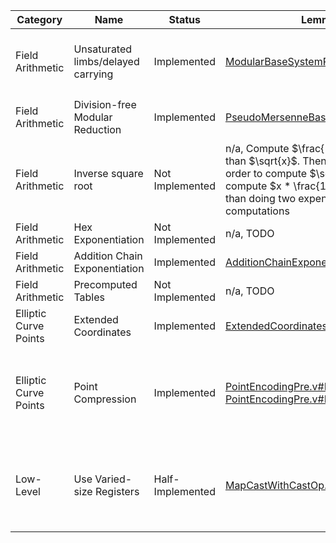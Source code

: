  Category              |  Name                                        |  Status                                                                                                                 |  Lemma(s)                                                                                                                                                                                                                                  |  Description                                                                                                                                                                                                                                     | 
|-----------------------|----------------------------------------------|-------------------------------------------------------------------------------------------------------------------------|--------------------------------------------------------------------------------------------------------------------------------------------------------------------------------------------------------------------------------------------|--------------------------------------------------------------------------------------------------------------------------------------------------------------------------------------------------------------------------------------------------| 
| Field Arithmetic      |  Unsaturated limbs/delayed carrying          |  Implemented                                                                                                            |  [ModularBaseSystemProofs.v#L347](https://github.com/mit-plv/fiat-crypto/blob/master/src/ModularArithmetic/ModularBaseSystemProofs.v#L347)                                                                                                 |  Represent field elements using more machine words than strictly necessary in order to delay carrying (for example, represent a 255-bit number using 51 bits per 64-bit word)                                                                    | 
| Field Arithmetic      |  Division-free Modular Reduction             |  Implemented                                                                                                            |  [PseudoMersenneBaseParamProofs.v#L41](https://github.com/mit-plv/fiat-crypto/blob/master/src/ModularArithmetic/PseudoMersenneBaseParamProofs.v#L41)                                                                                       |  Reduce $x$ modulo $2^k-c$ by splitting $x$ into $a$ and $b$ such that $a + 2^k * b = x$, then returning $a + c * b$                                                                                                                             | 
| Field Arithmetic      |  Inverse square root                         |  Not Implemented                                                                                                        |  n/a, Compute $\frac{1}{\sqrt{x}}$ rather than $\sqrt{x}$. Then, for example, in order to compute $\sqrt{\frac{x}{y}}$, compute $x * \frac{1}{\sqrt{xy}}$ rather than doing two expensive square root computations                         |                                                                                                                                                                                                                                                  | 
| Field Arithmetic      |  Hex Exponentiation                          |  Not Implemented                                                                                                        |  n/a, TODO                                                                                                                                                                                                                                 |                                                                                                                                                                                                                                                  | 
| Field Arithmetic      |  Addition Chain Exponentiation               |  Implemented                                                                                                            |  [AdditionChainExponentiation.v#L53](https://github.com/mit-plv/fiat-crypto/blob/master/src/Util/AdditionChainExponentiation.v#L53)                                                                                                        |  https://en.wikipedia.org/wiki/Addition-chain_exponentiation                                                                                                                                                                                     | 
| Field Arithmetic      |  Precomputed Tables                          |  Not Implemented                                                                                                        |  n/a, TODO                                                                                                                                                                                                                                 |                                                                                                                                                                                                                                                  | 
| Elliptic Curve Points |  Extended Coordinates                        |  Implemented                                                                                                            |  [ExtendedCoordinates.v#L258](https://github.com/mit-plv/fiat-crypto/blob/master/src/CompleteEdwardsCurve/ExtendedCoordinates.v#L258)                                                                                                      |  http://hyperelliptic.org/EFD/g1p/auto-edwards.html                                                                                                                                                                                              | 
| Elliptic Curve Points |  Point Compression                           |  Implemented                                                                                                            |  [PointEncodingPre.v#L313](https://github.com/mit-plv/fiat-crypto/blob/master/src/Encoding/PointEncodingPre.v#L313) and [PointEncodingPre.v#L412](https://github.com/mit-plv/fiat-crypto/blob/master/src/Encoding/PointEncodingPre.v#L412) |  Instead of transmitting $(x,y)$ to transmit a point, transmit $y$ and a bit representing the sign of $x$. Decode $x$ by solving the curve equation for $x^2$, taking the square root, and picking the square root with the appropriate sign bit | 
| Low-Level             |  Use Varied-size Registers| Half-Implemented |  [MapCastWithCastOp.v#L116](https://github.com/mit-plv/fiat-crypto/blob/master/src/Reflection/MapCastWithCastOp.v#L116) |  Rather than using the largest available integer size (e.g., `uint32_t` on x86_32, `uint64_t` on x86_64) for all operations, pick the smallest integer size which is guaranteed to fit the result for each arithmetic operation separately |                                                                                                                                                                                                                                                  | 

